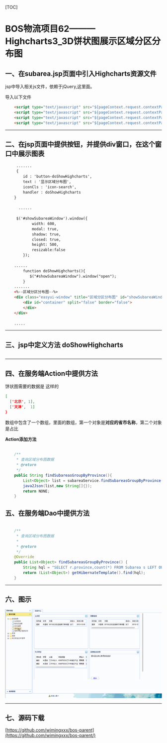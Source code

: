 [TOC]


# BOS物流项目62———Highcharts3\_3D饼状图展示区域分区分布图


## 一、在subarea.jsp页面中引入Highcharts资源文件

jsp中导入相关js文件，依赖于jQuery,这里面。

导入以下文件

```html
    <script type="text/javascript" src="${pageContext.request.contextPath }/js/jquery-1.8.3.js"></script>
    <script type="text/javascript" src="${pageContext.request.contextPath }/js/highcharts/highcharts.js"></script>
    <script type="text/javascript" src="${pageContext.request.contextPath }/js/highcharts/highcharts-3d.js"></script>
    <script type="text/javascript" src="${pageContext.request.contextPath }/js/highcharts/modules/exporting.js"></script>
```


---


## 二、在jsp页面中提供按钮，并提供div窗口，在这个窗口中展示图表


```html
     .......
     {
		id : 'button-doShowHighcharts',
		text : '显示区域分布图',
		iconCls : 'icon-search',
		handler : doShowHighcharts
	}
     
      ......
     
     $('#showSubareaWindow').window({
			width: 600,
			modal: true,
			shadow: true,
			closed: true,
			height: 500,
			resizable:false
		});
     
    ......
    	function doShowHighcharts(){
		   $("#showSubareaWindow").window("open");
		}
    .......
    <%--区域分区分布图--%>
	<div class="easyui-window" title="区域分区分布图" id="showSubareaWindow" collapsible="false" minimizable="false" maximizable="false" style="top:20px;left:200px">
		<div id="container" split="false" border="false">
		</div>
	</div>
	
	.....
```



----

## 三、jsp中定义方法 doShowHighcharts

```html

```



---


## 四、在服务端Action中提供方法

饼状图需要的数据是 这样的

```json
[
  ['北京', 1],
  ['天津',  1]
}                

```

数组中包含了一个数组，里面的数组，第一个对象是**对应的省市名称**，第二个对象是占比


**Action添加方法**

```java

    /**
     * 查询区域分布图数据
     * @return
     */
    public String findSubareasGroupByProvince(){
        List<Object> list = subareaService.findSubareasGroupByProvince();
        java2Json(list,new String[]{});
        return NONE;
    }
```


## 五、在服务端Dao中提供方法

```java

    /**
     * 查询区域分布图数据
     *
     * @return
     */
    @Override
    public List<Object> findSubareasGroupByProvince() {
        String hql = "SELECT r.province,count(*) FROM Subarea s LEFT OUTER JOIN s.region r GROUP BY r.province";
        return (List<Object>) getHibernateTemplate().find(hql);
    }
```


----


## 六、图示


![](../image/62/1.gif)


---





## 七、源码下载

[https://github.com/wimingxxx/bos-parent](https://github.com/wimingxxx/bos-parent/)